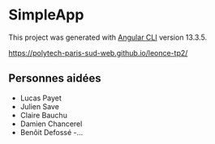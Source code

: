 # SimpleApp

This project was generated with [Angular CLI](https://github.com/angular/angular-cli) version 13.3.5.

<https://polytech-paris-sud-web.github.io/leonce-tp2/>

## Personnes aidées

- Lucas Payet
- Julien Save
- Claire Bauchu
- Damien Chancerel
- Benôit Defossé
-...

